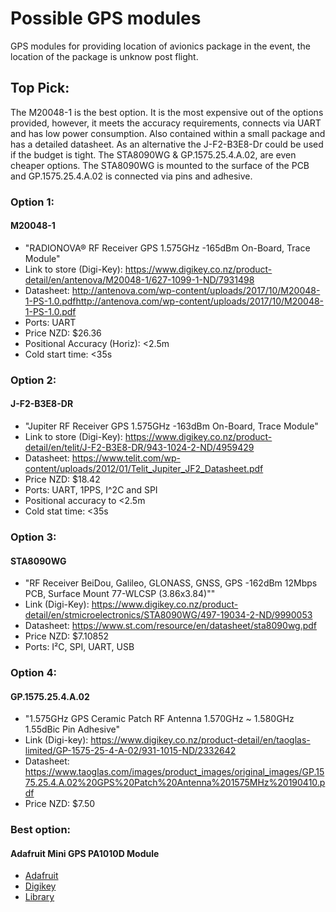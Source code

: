# Possible GPS modules
GPS modules for providing location of avionics package in the event, the location of the package is unknow post flight.

## Top Pick:
The M20048-1 is the best option. It is the most expensive out of the options provided, however, it meets the accuracy requirements, connects via UART and has low power consumption. Also contained within a small package and has a detailed datasheet. As an alternative the J-F2-B3E8-Dr could be used if the budget is tight.
The STA8090WG & GP.1575.25.4.A.02, are even cheaper options. The STA8090WG is mounted to the surface of the PCB and GP.1575.25.4.A.02 is connected via pins and adhesive. 

### Option 1:
#### M20048-1
- "RADIONOVA® RF Receiver GPS 1.575GHz -165dBm On-Board, Trace Module"
- Link to store (Digi-Key): https://www.digikey.co.nz/product-detail/en/antenova/M20048-1/627-1099-1-ND/7931498
- Datasheet: http://antenova.com/wp-content/uploads/2017/10/M20048-1-PS-1.0.pdfhttp://antenova.com/wp-content/uploads/2017/10/M20048-1-PS-1.0.pdf
- Ports: UART
- Price NZD: $26.36
- Positional Accuracy (Horiz): <2.5m
- Cold start time: <35s

### Option 2:
#### J-F2-B3E8-DR
- "Jupiter RF Receiver GPS 1.575GHz -163dBm On-Board, Trace Module"
- Link to store (Digi-Key): https://www.digikey.co.nz/product-detail/en/telit/J-F2-B3E8-DR/943-1024-2-ND/4959429
- Datasheet: https://www.telit.com/wp-content/uploads/2012/01/Telit_Jupiter_JF2_Datasheet.pdf
- Price NZD: $18.42
- Ports: UART, 1PPS, I^2C and SPI
- Positional accuracy to <2.5m
- Cold stat time: <35s

### Option 3:
#### STA8090WG
- "RF Receiver BeiDou, Galileo, GLONASS, GNSS, GPS -162dBm 12Mbps PCB, Surface Mount 77-WLCSP (3.86x3.84)""
- Link (Digi-Key): https://www.digikey.co.nz/product-detail/en/stmicroelectronics/STA8090WG/497-19034-2-ND/9990053
- Datasheet: https://www.st.com/resource/en/datasheet/sta8090wg.pdf
- Price NZD: $7.10852
- Ports: I²C, SPI, UART, USB

### Option 4:
#### GP.1575.25.4.A.02
- "1.575GHz GPS Ceramic Patch RF Antenna 1.570GHz ~ 1.580GHz 1.55dBic Pin Adhesive"
- Link (Digi-key): https://www.digikey.co.nz/product-detail/en/taoglas-limited/GP-1575-25-4-A-02/931-1015-ND/2332642
- Datasheet: https://www.taoglas.com/images/product_images/original_images/GP.1575.25.4.A.02%20GPS%20Patch%20Antenna%201575MHz%20190410.pdf
- Price NZD: $7.50

### Best option:
#### Adafruit Mini GPS PA1010D Module
- [Adafruit](https://learn.adafruit.com/adafruit-mini-gps-pa1010d-module)
- [Digikey](https://www.digikey.co.nz/products/en?keywords=PA1010D)
- [Library]()
